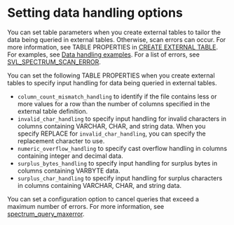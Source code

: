 # Setting data handling options<a name="t_setting-data-handling-options"></a>

You can set table parameters when you create external tables to tailor the data being queried in external tables\. Otherwise, scan errors can occur\. For more information, see TABLE PROPERTIES in [CREATE EXTERNAL TABLE](r_CREATE_EXTERNAL_TABLE.md)\. For examples, see [Data handling examples](r_CREATE_EXTERNAL_TABLE_examples.md#r_CREATE_EXTERNAL_TABLE_examples-data-handling)\. For a list of errors, see [SVL\_SPECTRUM\_SCAN\_ERROR](r_SVL_SPECTRUM_SCAN_ERROR.md)\.

You can set the following TABLE PROPERTIES when you create external tables to specify input handling for data being queried in external tables\.
+ `column_count_mismatch_handling` to identify if the file contains less or more values for a row than the number of columns specified in the external table definition\. 
+ `invalid_char_handling` to specify input handling for invalid characters in columns containing VARCHAR, CHAR, and string data\. When you specify REPLACE for `invalid_char_handling`, you can specify the replacement character to use\.
+ `numeric_overflow_handling` to specify cast overflow handling in columns containing integer and decimal data\.
+ `surplus_bytes_handling` to specify input handling for surplus bytes in columns containing VARBYTE data\. 
+ `surplus_char_handling` to specify input handling for surplus characters in columns containing VARCHAR, CHAR, and string data\.

You can set a configuration option to cancel queries that exceed a maximum number of errors\. For more information, see [spectrum\_query\_maxerror](r_spectrum_query_maxerror.md)\.